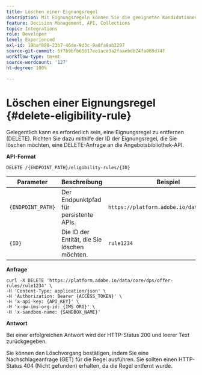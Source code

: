 ```yaml
---
title: Löschen einer Eignungsregel
description: Mit Eignungsregeln können Sie die geeigneten Kandidatinnen und Kandidaten basierend auf dem definieren, was Sie ansprechen möchten, z. B. Profilattribute und Zielgruppen.
feature: Decision Management, API, Collections
topic: Integrations
role: Developer
level: Experienced
exl-id: 19baf888-23b7-46de-9d3c-9a0fa8ab2297
source-git-commit: 6f7b9bfb65617ee1ace3a2faaebdb24fa068d74f
workflow-type: tm+mt
source-wordcount: '127'
ht-degree: 100%

---
```


# Löschen einer Eignungsregel {#delete-eligibility-rule}

Gelegentlich kann es erforderlich sein, eine Eignungsregel zu entfernen (DELETE). Richten Sie dazu mithilfe der ID der Eignungsregel, die Sie löschen möchten, eine DELETE-Anfrage an die Angebotsbibliothek-API.

**API-Format**

```http
DELETE /{ENDPOINT_PATH}/eligibility-rules/{ID}
```

| Parameter | Beschreibung | Beispiel |
| --------- | ----------- | ------- |
| `{ENDPOINT_PATH}` | Der Endpunktpfad für persistente APIs. | `https://platform.adobe.io/data/core/dps` |
| `{ID}` | Die ID der Entität, die Sie löschen möchten. | `rule1234` |

**Anfrage**

```shell
curl -X DELETE 'https://platform.adobe.io/data/core/dps/offer-rules/rule1234' \
-H 'Content-Type: application/json' \
-H 'Authorization: Bearer {ACCESS_TOKEN}' \
-H 'x-api-key: {API_KEY}' \
-H 'x-gw-ims-org-id: {IMS_ORG}' \
-H 'x-sandbox-name: {SANDBOX_NAME}'
```

**Antwort**

Bei einer erfolgreichen Antwort wird der HTTP-Status 200 und leerer Text zurückgegeben.

Sie können den Löschvorgang bestätigen, indem Sie eine Nachschlageanfrage (GET) für die Regel ausführen. Sie sollten einen HTTP-Status 404 (Nicht gefunden) erhalten, da die Regel entfernt wurde.
